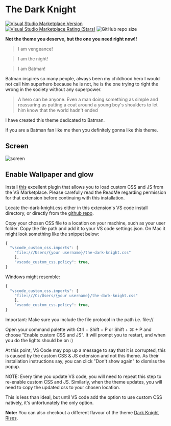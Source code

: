 # The Dark Knight
[![Visual Studio Marketplace Version](https://img.shields.io/visual-studio-marketplace/v/VikasSharma.the-dark-knight?color=blue)](https://marketplace.visualstudio.com/items?itemName=VikasSharma.the-dark-knight)
[![Visual Studio Marketplace Rating (Stars)](https://img.shields.io/visual-studio-marketplace/stars/VikasSharma.the-dark-knight)](https://marketplace.visualstudio.com/items?itemName=VikasSharma.the-dark-knight)
![GitHub repo size](https://img.shields.io/github/repo-size/vikas0sharma/the-dark-knight?color=purple)

**Not the theme you deserve, but the one you need right now!!**

> I am vengeance!

> I am the night!

> I am Batman!

Batman inspires so many people, always been my childhood hero I would not call him superhero because he is not, he is the one trying to right the wrong in the society without any superpower.

> A hero can be anyone. Even a man doing something as simple and reassuring as putting a coat around a young boy's shoulders to let him know that the world hadn't ended

I have created this theme dedicated to Batman.

If you are a Batman fan like me then you definitely gonna like this theme.

## Screen
![screen](https://raw.githubusercontent.com/vikas0sharma/the-dark-knight/master/screens/screens.png)

## Enable Wallpaper and glow

Install [this](https://marketplace.visualstudio.com/items?itemName=be5invis.vscode-custom-css) excellent plugin that allows you to load custom CSS and JS from the VS Marketplace. Please carefully read the ReadMe regarding permission for that extension before continuing with this installation.

Locate the-dark-knight.css either in this extension's VS code install directory, or directly from the [github repo](https://github.com/vikas0sharma/the-dark-knight/blob/master/the-dark-knight.css).

Copy your chosen CSS file to a location on your machine, such as your user folder. Copy the file path and add it to your VS code settings.json. On Mac it might look something like the snippet below:

```javascript
{
  "vscode_custom_css.imports": [
    "file:///Users/{your username}/the-dark-knight.css"
    ],
    "vscode_custom_css.policy": true,
}
```
Windows might resemble:

```javascript
{
  "vscode_custom_css.imports": [
    "file:///C:/Users/{your username}/the-dark-knight.css"
    ],
    "vscode_custom_css.policy": true,
}
```

Important: Make sure you include the file protocol in the path i.e. file://

Open your command palette with Ctrl + Shift + P or Shift + ⌘ + P and choose "Enable custom CSS and JS". It will prompt you to restart, and when you do the lights should be on :)

At this point, VS Code may pop up a message to say that it is corrupted, this is caused by the custom CSS & JS extension and not this theme. As their installation instructions say, you can click "Don't show again" to dismiss the popup.

NOTE: Every time you update VS code, you will need to repeat this step to re-enable custom CSS and JS. Similarly, when the theme updates, you will need to copy the updated css to your chosen location.

This is less than ideal, but until VS code add the option to use custom CSS natively, it's unfortunately the only option.

**Note:** You can also checkout a different flavour of the theme [Dark Knight Rises](https://marketplace.visualstudio.com/items?itemName=VikasSharma.dark-knight-rises).
